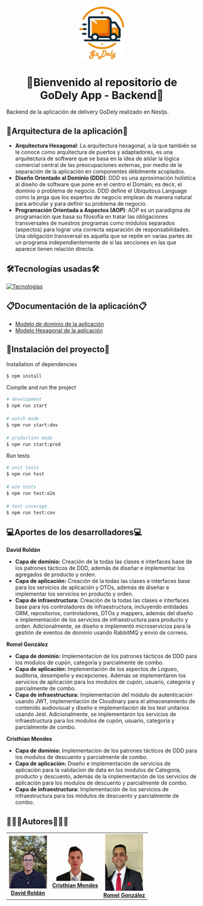 <p align="center">
  <img src="documentation/godelylogo.jpg" width="120" alt="GoDely Logo" />
</p>

<h1 align="center">🚚Bienvenido al repositorio de GoDely App - Backend🚚</h1>

Backend de la aplicación de delivery GoDely realizado en Nestjs.

## 📐Arquitectura de la aplicación📏

- **Arquitectura Hexagonal**: La arquitectura hexagonal, a la que también se le conoce como arquitectura de puertos y adaptadores, es una arquitectura de software que se basa en la idea de aislar la lógica comercial central de las preocupaciones externas, por medio de la separación de la aplicación en componentes débilmente acoplados.
- **Diseño Orientado al Dominio (DDD)**: DDD es una aproximación holística al diseño de software que pone en el centro el Domain; es decir, el dominio o problema de negocio. DDD define el Ubiquitous Language como la jerga que los expertos de negocio emplean de manera natural para articular y para definir su problema de negocio.
- **Programación Orientada a Aspectos (AOP)**: AOP es un paradigma de programación que basa su filosofía en tratar las obligaciones transversales de nuestros programas como módulos separados (aspectos) para lograr una correcta separación de responsabilidades. Una obligación transversal es aquella que se repite en varias partes de un programa independientemente de si las secciones en las que aparece tienen relación directa.

## 🛠Tecnologías usadas🛠

[![Tecnologias](https://skillicons.dev/icons?i=postgres,nestjs,gmail,rabbitmq)](https://skillicons.dev)

## 📋Documentación de la aplicación📋

- [Modelo de dominio de la aplicación](documentation/Modelo_Dominio-OrangeTeamBackend.pdf)
- [Modelo Hexagonal de la aplicación](documentation/Diagrama_Hexagonal-OrangeTeamBackend.pdf)

## 🚧Instalación del proyecto🚧

Installation of dependencies

```bash
$ npm install
```

Compile and run the project

```bash
# development
$ npm run start

# watch mode
$ npm run start:dev

# production mode
$ npm run start:prod
```

Run tests

```bash
# unit tests
$ npm run test

# e2e tests
$ npm run test:e2e

# test coverage
$ npm run test:cov
```

## 💻Aportes de los desarrolladores💻

**David Roldán**
- **Capa de dominio:** Creación de la todas las clases e interfaces base de los patrones tácticos de DDD, además de diseñar e implementar los agregados de producto y orden.
- **Capa de aplicación:** Creación de la todas las clases e interfaces base para los servicios de aplicación y DTOs, además de diseñar e implementar los servicios en producto y orden.
- **Capa de infraestructura:** Creación de la todas las clases e interfaces base para los controladores de infraestructura, incluyendo entidades ORM, repositorios, controladores, DTOs y mappers, además del diseño e implementación de los servicios de infraestructura para producto y orden. Adicionalmente, se diseño e implementó microservicios para la gestión de eventos de dominio usando RabbitMQ y envio de correos.

**Romel González**
- **Capa de dominio:** Implementacíon de los patrones tácticos de DDD para los modulos de cupón, categoría y parcialmente de combo.
- **Capa de aplicación:** Implementación de los aspectos de Logueo, auditoria, desempeño y excepciones. Además se implementaron los servicios de aplicación para los modulos de cupón, usuario, categoría y parcialmente de combo.
- **Capa de infraestructura:** Implementación del módulo de autenticación usando JWT, implementación de Cloudinary para el almacenamiento de contenido audiovisual y diseño e implementación de los test unitarios usando Jest. Adicionalmente, se implementaron los servicios de infraestructura para los modulos de cupón, usuario, categoría y parcialmente de combo.

**Cristhian Mendes**
- **Capa de dominio:** Implementacíon de los patrones tácticos de DDD para los modulos de descuento y parcialmente de combo.
- **Capa de aplicación:** Diseño e implementación de servicios de aplicación para la validacion de data en los modulos de Categoría, producto y descuento, además de la implementación de los servicios de aplicación para los modulos de descuento y parcialmente de combo.
- **Capa de infraestructura:** Implementación de los servicios de infraestructura para los módulos de descuento y parcialmente de combo.

## 👨🏽‍🎓Autores👨🏽‍💼

<table align="center">
  <tr>
    <td align="center">
      <img src="images/DavidRoldan.jpg" width="100" alt="David Roldán" />
      <br>
      <a href="https://github.com/deroldan26"><strong>David Roldán</strong></a>
    </td>
    <td align="center">
      <img src="images/CristhianMendes.jpg" width="100" alt="Developer 2" />
      <br>
      <a href="https://github.com/Cris27M"><strong>Cristhian Mendes</strong></a>
    </td>
    <td align="center">
      <img src="images/RomelGonzales.jpg" width="100" alt="Developer 3" />
      <br>
      <a href="https://github.com/romelgonzalez1"><strong>Romel González</strong></a>
    </td>
  </tr>
</table>
